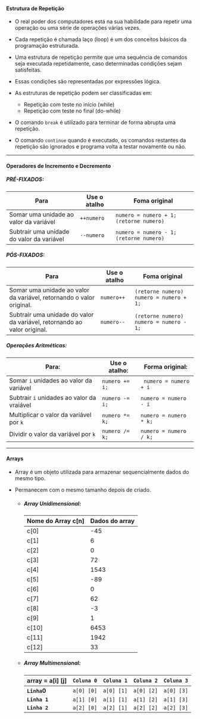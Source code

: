 #### Estrutura de Repetição

* O real poder dos computadores está na sua habilidade para repetir uma operação ou uma série de operações várias vezes.
* Cada repetição é chamada laço (loop) é um dos conceitos básicos da programação estruturada.
* Uma estrutura de repetição permite que uma sequência de comandos seja executada repetidamente, caso determinadas condições sejam satisfeitas.
* Essas condições são representadas por expressões lógica.
* As estruturas de repetição podem ser classificadas em:
  * Repetição com teste no início (while)
  * Repetição com teste no final (do-while)

* O comando `break` é utilizado para terminar de forma abrupta uma repetição.
*  O comando `continue` quando é executado, os comandos restantes da repetição são ignorados e programa volta a testar novamente ou não.

___

#### Operadores de Incremento e Decremento

##### PRÉ-FIXADOS:

| Para                                      | Use o atalho | Foma original                                   |
| ----------------------------------------- | ------------ | ----------------------------------------------- |
| Somar uma unidade ao valor da variável    | `++numero`   | `numero = numero + 1;         (retorne numero)` |
| Subtrair uma unidade do valor da variável | `--numero`   | `numero = numero - 1;         (retorne numero)` |

##### PÓS-FIXADOS:

| Para                                                         | Use o atalho | Foma original                              |
| ------------------------------------------------------------ | ------------ | ------------------------------------------ |
| Somar uma unidade ao valor da variável, retornando o valor original. | `numero++`   | `(retorne numero)    numero = numero + 1;` |
| Subtrair uma unidade do valor da variável, retornando ao valor original. | `numero--`   | `(retorne numero)    numero = numero - 1;` |

##### Operações Aritméticas:

| Para:                                        | Use o atalho:  | Forma original:        |
| -------------------------------------------- | -------------- | ---------------------- |
| Somar `i`  unidades ao  valor da variável    | `numero += i;` | ` numero = numero + i` |
| Subtrair `i`  unidades ao  valor da vraiável | `numero -= i;` | `numero = numero - i`  |
| Multiplicar o valor da variável por `k`      | `numero *= k;` | `numero = numero * k;` |
| Dividir o valor da variável por `k`          | `numero /= k;` | `numero = numero / k;` |

___

#### Arrays

* Array é um objeto utilizada para armazenar sequencialmente dados do mesmo tipo.

* Permanecem com o mesmo tamanho depois de criado.

  * ##### Array Unidimensional:

    | Nome do Array c[n] | Dados do array |
    | ------------------ | -------------- |
    | c[0]               | -45            |
    | c[1]               | 6              |
    | c[2]               | 0              |
    | c[3]               | 72             |
    | c[4]               | 1543           |
    | c[5]               | -89            |
    | c[6]               | 0              |
    | c[7]               | 62             |
    | c[8]               | -3             |
    | c[9]               | 1              |
    | c[10]              | 6453           |
    | c[11]              | 1942           |
    | c[12]              | 33             |

  

  

  * ##### Array Multimensional:

    | array = a[i] [j] | `Coluna 0` | `Coluna 1` | `Coluna 2` | `Coluna 3` |
    | ---------------- | ---------- | ---------- | ---------- | ---------- |
    | **`Linha`0**     | `a[0] [0]` | `a[0] [1]` | `a[0] [2]` | `a[0] [3]` |
    | **`Linha 1`**    | `a[1] [0]` | `a[1] [1]` | `a[1] [2]` | `a[1] [3]` |
    | **`Linha 2`**    | `a[2] [0]` | `a[2] [1]` | `a[2] [2]` | `a[2] [3]` |

    